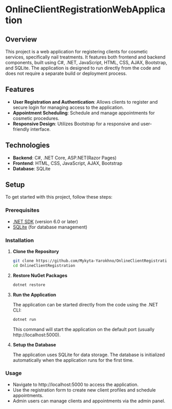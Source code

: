 # OnlineClientRegistrationWebApplication

## Overview

This project is a web application for registering clients for cosmetic services, specifically nail treatments. It features both frontend and backend components, built using C#, .NET, JavaScript, HTML, CSS, AJAX, Bootstrap, and SQLite. The application is designed to run directly from the code and does not require a separate build or deployment process.

## Features

- **User Registration and Authentication**: Allows clients to register and secure login for managing access to the application.
- **Appointment Scheduling**: Schedule and manage appointments for cosmetic procedures.
- **Responsive Design**: Utilizes Bootstrap for a responsive and user-friendly interface.

## Technologies

- **Backend**: C#, .NET Core, ASP.NET(Razor Pages)
- **Frontend**: HTML, CSS, JavaScript, AJAX, Bootstrap
- **Database**: SQLite

## Setup

To get started with this project, follow these steps:

### Prerequisites

- [.NET SDK](https://dotnet.microsoft.com/download) (version 6.0 or later)
- [SQLite](https://www.sqlite.org/download.html) (for database management)

### Installation

1. **Clone the Repository**

    ```bash
    git clone https://github.com/Mykyta-Yarokhno/OnlineClientRegistration.git
    cd OnlineClientRegistration
    ```
2. **Restore NuGet Packages**

    ```bash
    dotnet restore
    ```
3. **Run the Application**

    The application can be started directly from the code using the .NET CLI:
    ```bash
    dotnet run
    ```
    This command will start the application on the default port (usually http://localhost:5000).

4. **Setup the Database**

    The application uses SQLite for data storage. The database is initialized automatically when the application runs for the first time.

### Usage
-  Navigate to http://localhost:5000 to access the application.
-  Use the registration form to create new client profiles and schedule appointments.
-  Admin users can manage clients and appointments via the admin panel.
